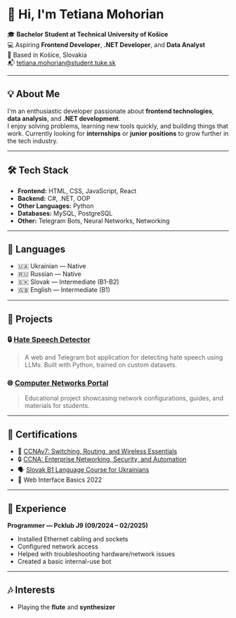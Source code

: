 # 👋 Hi, I'm Tetiana Mohorian

🎓 **Bachelor Student at Technical University of Košice**  
💻 Aspiring **Frontend Developer**, **.NET Developer**, and **Data Analyst**  
📍 Based in Košice, Slovakia  
📬 [tetiana.mohorian@student.tuke.sk](mailto:tetiana.mohorian@student.tuke.sk)

---

## 💡 About Me

I'm an enthusiastic developer passionate about **frontend technologies**, **data analysis**, and **.NET development**.  
I enjoy solving problems, learning new tools quickly, and building things that work. Currently looking for **internships** or **junior positions** to grow further in the tech industry.

---

## 🛠️ Tech Stack

- **Frontend:** HTML, CSS, JavaScript, React  
- **Backend:** C#, .NET, OOP  
- **Other Languages:** Python  
- **Databases:** MySQL, PostgreSQL  
- **Other:** Telegram Bots, Neural Networks, Networking  

---

## 🧠 Languages

- 🇺🇦 Ukrainian — Native  
- 🇷🇺 Russian — Native  
- 🇸🇰 Slovak — Intermediate (B1-B2)  
- 🇬🇧 English — Intermediate (B1)

---

## 📂 Projects

### 🔒 [Hate Speech Detector](https://hate-detektor-19732600168.europe-central2.run.app/)
> A web and Telegram bot application for detecting hate speech using LLMs. Built with Python, trained on custom datasets.

### 🌐 [Computer Networks Portal](https://pocitacove-siete-portal.netlify.app/)
> Educational project showcasing network configurations, guides, and materials for students.

---

## 🧾 Certifications

- 📘 [CCNAv7: Switching, Routing, and Wireless Essentials](https://www.netacad.com/certificates?issuanceId=af30a589-eb0b-463a-85a6-be984c2ccc1c)  
- 🔒 [CCNA: Enterprise Networking, Security, and Automation](https://www.netacad.com/certificates?issuanceId=a307c193-afff-4968-a976-ec01b65e424a)  
- 🗣️ [Slovak B1 Language Course for Ukrainians](https://certs.prometheus.org.ua/downloads/c639cf03d0264787aebd42edccbe8ae0/Certificate.pdf)  
- 🎨 Web Interface Basics 2022  

---

## 👷 Experience

**Programmer — Pcklub J9 (09/2024 – 02/2025)**  
- Installed Ethernet cabling and sockets  
- Configured network access  
- Helped with troubleshooting hardware/network issues  
- Created a basic internal-use bot

---

## 🎶 Interests

- Playing the **flute** and **synthesizer**
